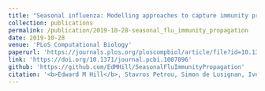 ```yaml
---
title: "Seasonal influenza: Modelling approaches to capture immunity propagation"
collection: publications
permalink: /publication/2019-10-28-seasonal_flu_immunity_propagation
date: 2019-10-28
venue: 'PLoS Computational Biology'
paperurl: 'https://journals.plos.org/ploscompbiol/article/file?id=10.1371/journal.pcbi.1007096&type=printable'
link: 'https://doi.org/10.1371/journal.pcbi.1007096'
github: 'https://github.com/EdMHill/SeasonalFluImmunityPropagation'
citation: '<b>Edward M Hill</b>, Stavros Petrou, Simon de Lusignan, Ivelina Yonova, Matt J. Keeling. (2019). &quot;Seasonal influenza: Modelling approaches to capture immunity propagation.&quot; <i>PLoS Computational Biology</i>. <b>15</b>(10): e1007096. doi:10.1371/journal.pcbi.1007096.'
---
```

